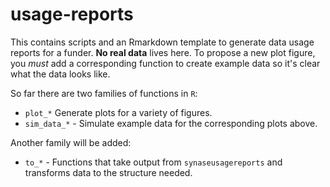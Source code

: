 # usage-reports

This contains scripts and an Rmarkdown template to generate data usage reports for a funder.
**No real data** lives here. 
To propose a new plot figure, you *must* add a corresponding function to create example data so it's clear what the data looks like.

So far there are two families of functions in `R`:
- `plot_*` Generate plots for a variety of figures.
- `sim_data_*` - Simulate example data for the corresponding plots above.

Another family will be added:
- `to_*` - Functions that take output from `synaseusagereports` and transforms data to the structure needed. 

